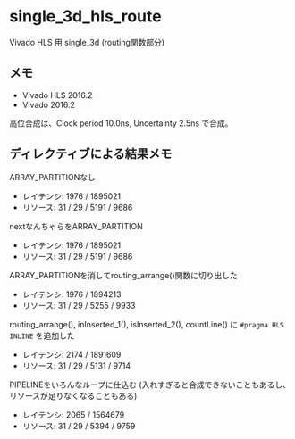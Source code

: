 # single_3d_hls_route

Vivado HLS 用 single_3d (routing関数部分)


## メモ

* Vivado HLS 2016.2
* Vivado 2016.2

高位合成は、Clock period 10.0ns, Uncertainty 2.5ns で合成。


## ディレクティブによる結果メモ

ARRAY_PARTITIONなし  
* レイテンシ: 1976 / 1895021
* リソース: 31 / 29 / 5191 / 9686

nextなんちゃらをARRAY_PARTITION  
* レイテンシ: 1976 / 1895021
* リソース: 31 / 29 / 5191 / 9686

ARRAY_PARTITIONを消してrouting_arrange()関数に切り出した  
* レイテンシ: 1976 / 1894213  
* リソース: 31 / 29 / 5255 / 9933

routing_arrange(), inInserted_1(), isInserted_2(), countLine() に `#pragma HLS INLINE` を追加した  
* レイテンシ: 2174 / 1891609
* リソース: 31 / 29 / 5131 / 9714

PIPELINEをいろんなループに仕込む (入れすぎると合成できないこともあるし、リソースが足りなくなることもある)  
* レイテンシ: 2065 / 1564679
* リソース: 31 / 29 / 5394 / 9759
